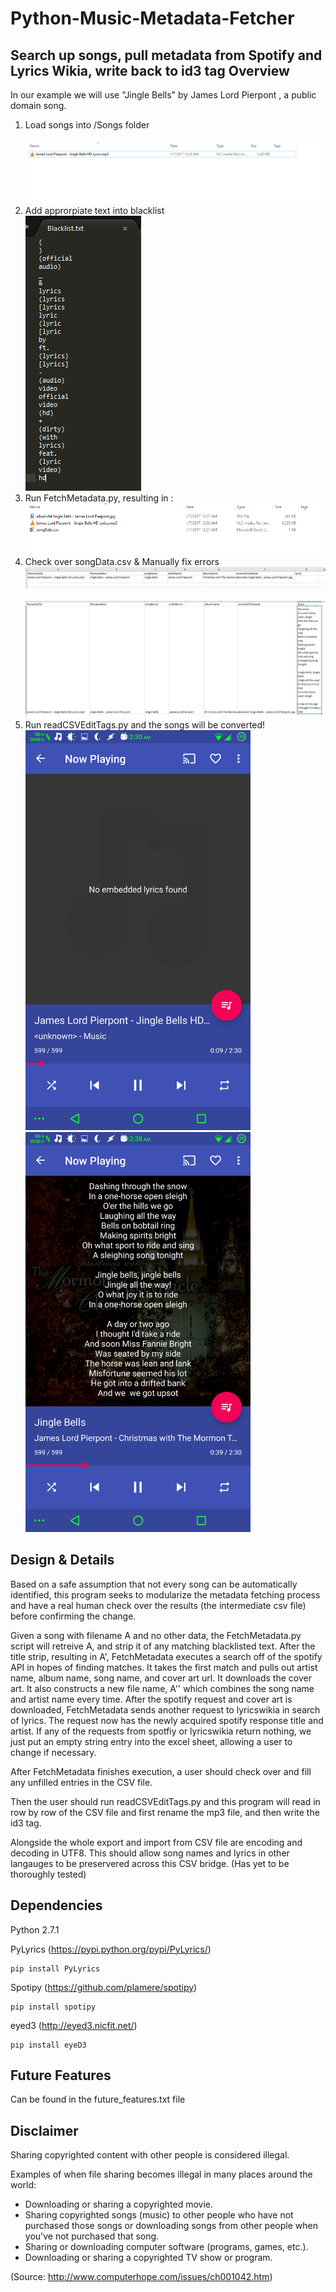 # Python-Music-Metadata-Fetcher
Search up songs, pull metadata from Spotify and Lyrics Wikia, write back to id3 tag
Overview
---
In our example we will use "Jingle Bells" by James Lord Pierpont , a public domain song.
  
<ol>
  <li>Load songs into /Songs folder <br><br/><img src = "screenshots/before.PNG?raw=true"></img></li>

  <li>Add approrpiate text into blacklist <br/> <img src = "screenshots/blacklist.PNG?raw=true"></img></li>
  <li>Run FetchMetadata.py, resulting in : 
      <br/>
      <img src = "screenshots/middle.PNG?raw=true"></img>
</li>
  <li>Check over songData.csv & Manually fix errors  
    <br/> <img src = "screenshots/csv.PNG?raw=true"></img>
    <br/>
    <br/> <img src = "screenshots/manual add.PNG?raw=true"></img>
  </li>
  <li>Run readCSVEditTags.py and the songs will be converted!
  <br/>
  <img src = "screenshots/jingle bell before.png?raw=true" height = "640" width = "360"></img>
  <br/>
  <img src = "screenshots/jingle bell after.png?raw=true" height = "640" width = "360"></img>
  </li>

</ol>


Design & Details
---
Based on a safe assumption that not every song can be automatically identified, this program seeks to modularize the metadata fetching process and have a real human check over the results (the intermediate csv file) before confirming the change.

Given a song with filename A and no other data, the FetchMetadata.py script will retreive A, and strip it of any matching blacklisted text. After the title strip, resulting in A', FetchMetadata executes a search off of the spotify API in hopes of finding matches. It takes the first match and pulls out artist name, album name, song name, and cover art url. It downloads the cover art. It also constructs a new file name, A'' which combines the song name and artist name every time. After the spotify request and cover art is downloaded, FetchMetadata sends another request to lyricswikia in search of lyrics. The request now has the newly acquired spotify response title and artist. If any of the requests from spotfiy or lyricswikia return nothing, we just put an empty string entry into the excel sheet, allowing a user to change if necessary.

After FetchMetadata finishes execution, a user should check over and fill any unfilled entries in the CSV file. 

Then the user should run readCSVEditTags.py and this program will read in row by row of the CSV file and first rename the mp3 file, and then write the id3 tag. 

Alongside the whole export and import from CSV file are encoding and decoding in UTF8. This should allow song names and lyrics in other langauges to be preservered across this CSV bridge. (Has yet to be thoroughly tested)

Dependencies
---
Python 2.7.1


PyLyrics (https://pypi.python.org/pypi/PyLyrics/)
```
pip install PyLyrics
```
Spotipy (https://github.com/plamere/spotipy)
```
pip install spotipy
```
eyed3 (http://eyed3.nicfit.net/)
```
pip install eyeD3
```
Future Features
---
Can be found in the future_features.txt file

Disclaimer
---
Sharing copyrighted content with other people is considered illegal. 

Examples of when file sharing becomes illegal in many places around the world:
- Downloading or sharing a copyrighted movie.
- Sharing copyrighted songs (music) to other people who have not purchased those songs or downloading songs from other people when you've not purchased that song.
- Sharing or downloading computer software (programs, games, etc.).
- Downloading or sharing a copyrighted TV show or program.

(Source: http://www.computerhope.com/issues/ch001042.htm)
